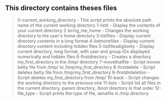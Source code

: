 ## This directory contains theses files

> 0-current_working_directory - This script prints the absolute path name of the current working directory
> 1-listit - Display the contents of your current directory
> 2-bring_me_home - Changes the working directory to the user's home directory
> 3-listfiles - Display current directory contents in a long format
> 4-listmorefiles - Display current directory content including hidden files
> 5-listfilesdigitonly - Display current directory, long format, with user and group IDs displayed numerically and hidden files
> 6-firstdirectory - Creates a directory my_first_directory in the /tmp/ directory
> 7-movethatfile - Script moves betty file from /tmp/ to /tmp/my_first_directory
> 8-firstdelete - Script deletes betty file from /tmp/my_first_directory
> 9-firstdirdeletion - Script deletes my_first_directory from /tmp/
> 10-back - Script changes the working directory to the previous one
> 11-lists - Script list all files in the current directory, parent directory, /boot directory in that order
> 12-file_type - Script prints the type of file, iamafile in /tmp directory
